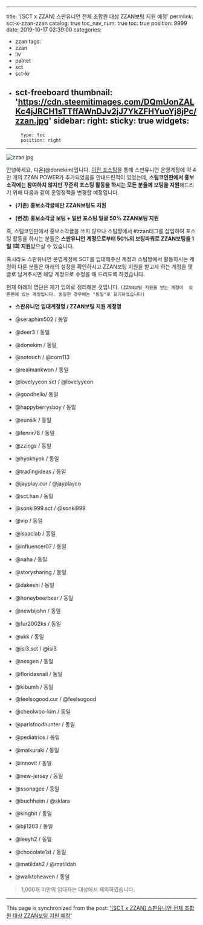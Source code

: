 
---
title: '[SCT x ZZAN] 스판유니언 전체 조합원 대상 ZZAN보팅 지원 예정'
permlink: sct-x-zzan-zzan
catalog: true
toc_nav_num: true
toc: true
position: 9999
date: 2019-10-17 02:39:00
categories:
- zzan
tags:
- zzan
- liv
- palnet
- sct
- sct-kr
- sct-freeboard
thumbnail: 'https://cdn.steemitimages.com/DQmUonZALKc4jJRCH1sTTffAWnDJv2jJ7YkZFHYuoYj8jPc/zzan.jpg'
sidebar:
    right:
        sticky: true
widgets:
    -
        type: toc
        position: right
---


![zzan.jpg](https://cdn.steemitimages.com/DQmUonZALKc4jJRCH1sTTffAWnDJv2jJ7YkZFHYuoYj8jPc/zzan.jpg)

안녕하세요, 디온(@donekim)입니다. [이전 포스팅](https://www.steemcoinpan.com/sct/@donekim/sct-x-zzan-zzan-power)을 통해 스판유니언 운영계정에 약 4만 개의 ZZAN POWER가 추가되었음을 안내드린적이 있었는데, **스팀코인판에서 홍보소각에는 참여하지 않지만 꾸준히 포스팅 활동을 하시는 모든 분들께 보팅을 지원**해드리기 위해 다음과 같이 운영정책을 변경할 예정입니다.

- **(기존) 홍보소각글에만 ZZAN보팅도 지원**

- **(변경) 홍보소각글 보팅 + 일반 포스팅 일괄 50% ZZAN보팅 지원**

즉, 스팀코인판에서 홍보소각글을 쓰지 않으나 스팀짱에서 #zzan태그를 삽입하여 포스팅 활동을 하시는 분들은 **스판유니언 계정으로부터 50%의 보팅파워로 ZZAN보팅을 1일 1회 지원**받으실 수 있습니다.

혹시라도 스판유니언 운영계정에 SCT를 임대해주신 계정과 스팀짱에서 활동하시는 계정이 다른 분들은 아래의 설정을 확인하시고 ZZAN보팅 지원을 받고자 하는 계정을 댓글로 남겨주시면 해당 계정으로 수정을 해 드리도록 하겠습니다.

현재 아래의 명단은 제가 임의로 정리해본 것입니다. `(ZZAN보팅 지원을 받는 계정이  오른편에 있는 계정입니다. 동일한 경우에는 "동일"로 표기하였습니다)`

- **스판유니언 임대계정명 / ZZAN보팅 지원 계정명**

- @seraphim502  / 동일
- @deer3 / 동일
- @donekim / 동일
- @notouch / @corn113
- @realmankwon / 동일
- @lovelyyeon.sct / @lovelyyeon
- @goodhello/ 동일
- @happyberrysboy / 동일
- @eunsik / 동일
- @fenrir78 / 동일
- @zzings / 동일 
- @hyokhyok / 동일
- @tradingideas / 동일
- @jayplay.cur / @jayplayco
- @sct.han / 동일
- @sonki999.sct / @sonki999
- @vip / 동일
- @isaaclab / 동일
- @influencer07 / 동일
- @naha / 동일
- @storysharing / 동일
- @dakeshi / 동일
- @honeybeerbear / 동일
- @newbijohn / 동일
- @fur2002ks / 동일
- @ukk / 동일
- @isi3.sct / @isi3
- @nexgen / 동일
- @floridasnail / 동일
- @kibumh / 동일
- @feelsogood.cur / @feelsogood
- @cheolwoo-kim / 동일
- @parisfoodhunter / 동일
- @pediatrics / 동일
- @maikuraki / 동일
- @innovit / 동일
- @new-jersey / 동일
- @ssonagee / 동일
- @buchheim / @sklara
- @kingbit / 동일
- @bji1203 / 동일
- @leeyh2 / 동일
- @chocolate1st / 동일
- @matildah2 / @matildah
- @walktoheaven / 동일


> 1,000개 미만의 임대자는 대상에서 제외하였습니다.</sub>

- - -

This page is synchronized from the post: ['[SCT x ZZAN] 스판유니언 전체 조합원 대상 ZZAN보팅 지원 예정'](https://steemit.com/@donekim/sct-x-zzan-zzan)
